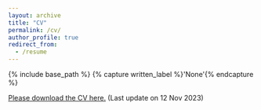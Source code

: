 ```yaml
---
layout: archive
title: "CV"
permalink: /cv/
author_profile: true
redirect_from:
  - /resume
---
```



{% include base_path %}
{% capture written_label %}'None'{% endcapture %}

<a href="https://yuliuqian.github.io/files/CV_LiuqianYu_202311.pdf">Please download the CV here.</a> (Last update on 12 Nov 2023)
<br/>
